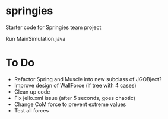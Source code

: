 springies
=========

Starter code for Springies team project

Run MainSimulation.java 

To Do
=====
* Refactor Spring and Muscle into new subclass of JGOBject?
* Improve design of WallForce (if tree with 4 cases)
* Clean up code
* Fix jello.xml issue (after 5 seconds, goes chaotic)
* Change CoM force to prevent extreme values
* Test all forces